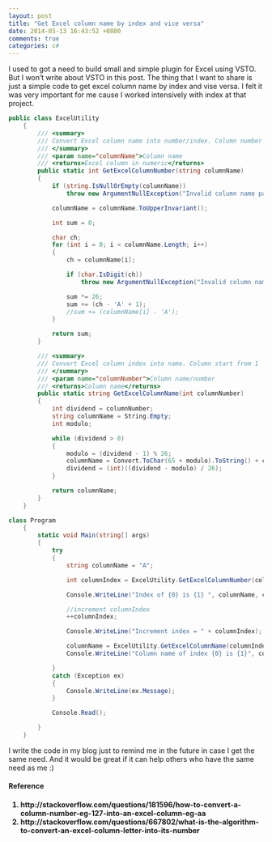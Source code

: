 ```yaml
---
layout: post
title: "Get Excel column name by index and vice versa"
date: 2014-05-13 16:43:52 +0800
comments: true
categories: c#
---
```

I used to got a need to build small and simple plugin for Excel using VSTO. But I won’t write about VSTO in this post. The thing that I want to share is just a simple code to get excel column name by index and vise versa. I felt it was very important for me cause I worked intensively with index at that project.

``` c# excel helper
public class ExcelUtility
    {
        /// <summary>
        /// Convert Excel column name into number/index. Column number start from 1. A equal to 1
        /// </summary>
        /// <param name="columnName">Column name
        /// <returns>Excel column in numeric</returns>
        public static int GetExcelColumnNumber(string columnName)
        {
            if (string.IsNullOrEmpty(columnName))
                throw new ArgumentNullException("Invalid column name parameter");

            columnName = columnName.ToUpperInvariant();

            int sum = 0;

            char ch;
            for (int i = 0; i < columnName.Length; i++)
            {
                ch = columnName[i];

                if (char.IsDigit(ch))
                    throw new ArgumentNullException("Invalid column name parameter on character " + ch);

                sum *= 26;
                sum += (ch - 'A' + 1);
                //sum += (columnName[i] - 'A');
            }

            return sum;
        }

        /// <summary>
        /// Convert Excel column index into name. Column start from 1
        /// </summary>
        /// <param name="columnNumber">Column name/number
        /// <returns>Column name</returns>
        public static string GetExcelColumnName(int columnNumber)
        {
            int dividend = columnNumber;
            string columnName = String.Empty;
            int modulo;

            while (dividend > 0)
            {
                modulo = (dividend - 1) % 26;
                columnName = Convert.ToChar(65 + modulo).ToString() + columnName;
                dividend = (int)((dividend - modulo) / 26);
            }

            return columnName;
        }
    }
```
``` c# sample code
class Program
    {
        static void Main(string[] args)
        {
            try
            {
                string columnName = "A";

                int columnIndex = ExcelUtility.GetExcelColumnNumber(columnName);

                Console.WriteLine("Index of {0} is {1} ", columnName, columnIndex);

                //increment columnIndex
                ++columnIndex;

                Console.WriteLine("Increment index = " + columnIndex);

                columnName = ExcelUtility.GetExcelColumnName(columnIndex);
                Console.WriteLine("Column name of index {0} is {1}", columnIndex, columnName);

            }
            catch (Exception ex)
            {
                Console.WriteLine(ex.Message);
            }

            Console.Read();

        }
    }
```
I write the code in my blog just to remind me in the future in case I get the same need. And it would be great if it can help others who have the same need as me :)

<h4>Reference<h4>
<ol type="1">
<li> http://stackoverflow.com/questions/181596/how-to-convert-a-column-number-eg-127-into-an-excel-column-eg-aa
</li> <li>http://stackoverflow.com/questions/667802/what-is-the-algorithm-to-convert-an-excel-column-letter-into-its-number</li>
</ol>
